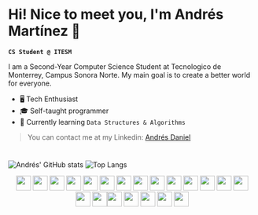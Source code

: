 <link  rel="stylesheet" href="https://cdn.jsdelivr.net/gh/devicons/devicon@v2.15.1/devicon.min.css"/>

# Hi! Nice to meet you, I'm Andrés Martínez 👋

**`CS Student @ ITESM`**

I am a Second-Year Computer Science Student at Tecnologico de Monterrey, Campus Sonora Norte. My main goal is to create a better world for everyone.

- 🖥️ Tech Enthusiast
- 🎓 Self-taught programmer
- 🌱 Currently learning `Data Structures & Algorithms`

> You can contact me at my Linkedin: [Andrés Daniel](https://www.linkedin.com/in/andrés-daniel-mart%C3%ADnez-bermúdez-997b17249/)

#

![Andrés' GitHub stats](https://readme-stats-instance-april2023-andresdanielmtz.vercel.app//api?username=andresdanielmtz&show_icons=true&theme=gruvbox) ![Top Langs](https://readme-stats-instance-april2023-andresdanielmtz.vercel.app//api/top-langs/?username=andresdanielmtz&layout=compact&theme=gruvbox)

<!--
width = "30"
 -->

<div style= "text-align: center;">
<img src="https://cdn.jsdelivr.net/gh/devicons/devicon/icons/python/python-plain.svg" width = "30"/> <img src="https://cdn.jsdelivr.net/gh/devicons/devicon/icons/cplusplus/cplusplus-plain.svg" width = "30" /> <img src="https://cdn.jsdelivr.net/gh/devicons/devicon/icons/swift/swift-original.svg" width = "30"/> <img src="https://cdn.jsdelivr.net/gh/devicons/devicon/icons/javascript/javascript-plain.svg" width = "30"/>  <img src="https://cdn.jsdelivr.net/gh/devicons/devicon/icons/typescript/typescript-plain.svg" width = "30"/>
<img src="https://cdn.jsdelivr.net/gh/devicons/devicon/icons/html5/html5-plain.svg" width = "30"/> <img src="https://cdn.jsdelivr.net/gh/devicons/devicon/icons/css3/css3-plain.svg" width = "30"/> <img src="https://cdn.jsdelivr.net/gh/devicons/devicon/icons/arduino/arduino-original.svg" width = "30"/> <img src="https://cdn.jsdelivr.net/gh/devicons/devicon/icons/c/c-line.svg" width = "30"/> <img src="https://cdn.jsdelivr.net/gh/devicons/devicon/icons/git/git-original.svg" width = "30" /> <img src="https://cdn.jsdelivr.net/gh/devicons/devicon/icons/matlab/matlab-line.svg" width = "30" /> <img src="https://cdn.jsdelivr.net/gh/devicons/devicon/icons/jupyter/jupyter-original.svg" width = "30"/> <img src="https://cdn.jsdelivr.net/gh/devicons/devicon/icons/figma/figma-original.svg" width = "30"/> <img src="https://cdn.jsdelivr.net/gh/devicons/devicon/icons/react/react-original.svg" width = "30"/> <img src="https://cdn.jsdelivr.net/gh/devicons/devicon/icons/heroku/heroku-original.svg" width = "30"/> <img src="https://cdn.jsdelivr.net/gh/devicons/devicon/icons/xcode/xcode-plain.svg" width = "30"/><img src="https://cdn.jsdelivr.net/gh/devicons/devicon/icons/vscode/vscode-original.svg" width = "30"/>  <img src="https://cdn.jsdelivr.net/gh/devicons/devicon/icons/r/r-original.svg" width = "30"/> <img src="https://cdn.jsdelivr.net/gh/devicons/devicon/icons/nodejs/nodejs-original.svg" width = "30"/> <img src="https://cdn.jsdelivr.net/gh/devicons/devicon/icons/linux/linux-original.svg" width = "30"/>  <img src="https://cdn.jsdelivr.net/gh/devicons/devicon/icons/sass/sass-original.svg" width = "30"/>
           
          
          
          
          
</div>
